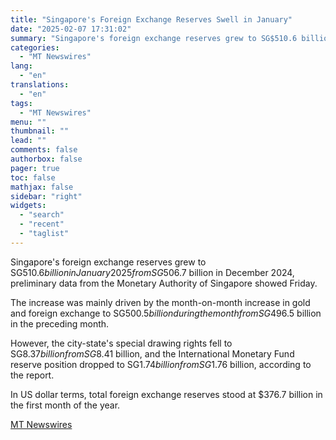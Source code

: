 ```yaml
---
title: "Singapore's Foreign Exchange Reserves Swell in January"
date: "2025-02-07 17:31:02"
summary: "Singapore's foreign exchange reserves grew to SG$510.6 billion in January 2025 from SG$506.7 billion in December 2024, preliminary data from the Monetary Authority of Singapore showed Friday. The increase was mainly driven by the month-on-month increase in gold and foreign exchange to SG$500.5 billion during the month from SG$496.5 billion..."
categories:
  - "MT Newswires"
lang:
  - "en"
translations:
  - "en"
tags:
  - "MT Newswires"
menu: ""
thumbnail: ""
lead: ""
comments: false
authorbox: false
pager: true
toc: false
mathjax: false
sidebar: "right"
widgets:
  - "search"
  - "recent"
  - "taglist"
---
```


Singapore's foreign exchange reserves grew to SG$510.6 billion in January 2025 from SG$506.7 billion in December 2024, preliminary data from the Monetary Authority of Singapore showed Friday.

The increase was mainly driven by the month-on-month increase in gold and foreign exchange to SG$500.5 billion during the month from SG$496.5 billion in the preceding month.

However, the city-state's special drawing rights fell to SG$8.37 billion from SG$8.41 billion, and the International Monetary Fund reserve position dropped to SG$1.74 billion from SG$1.76 billion, according to the report.

In US dollar terms, total foreign exchange reserves stood at $376.7 billion in the first month of the year.

[MT Newswires](https://www.tradingview.com/news/mtnewswires.com:20250207:G2465056:0/)
